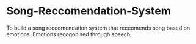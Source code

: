 # Song-Reccomendation-System

To build a song reccomendation system that reccomends song based on emotions.
Emotions recogonised through speech.
